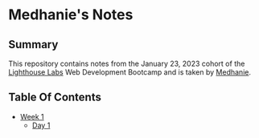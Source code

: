 # Medhanie's Notes
## Summary
This repository contains notes from the January 23, 2023 cohort of the [Lighthouse Labs](https://www.lighthouselabs.ca) Web Development Bootcamp and is taken by [Medhanie](https://github.com/MedaGrande).

## Table Of Contents
  * [Week 1](/Week_1)
    * [Day 1](/Week_1/Day_1/)

